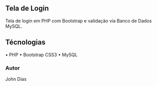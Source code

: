 ## Tela de Login
Tela de login em PHP com Bootstrap e validação via Banco de Dados MySQL.

## Técnologias
• PHP
• Bootstrap CSS3
• MySQL

### Autor
John Dias
